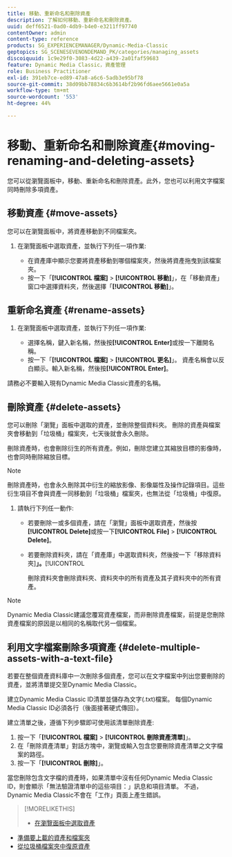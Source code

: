 ```yaml
---
title: 移動、重新命名和刪除資產
description: 了解如何移動、重新命名和刪除資產。
uuid: deff6521-0ad0-4db9-b4e0-e3211ff97740
contentOwner: admin
content-type: reference
products: SG_EXPERIENCEMANAGER/Dynamic-Media-Classic
geptopics: SG_SCENESEVENONDEMAND_PK/categories/managing_assets
discoiquuid: 1c9e29f0-3083-4d22-a439-2a01faf59683
feature: Dynamic Media Classic，資產管理
role: Business Practitioner
exl-id: 391eb7ce-ed89-47a8-a6c6-5adb3e95bf78
source-git-commit: 38d09bb78834c6b3614bf2b96fd6aee5661e0a5a
workflow-type: tm+mt
source-wordcount: '553'
ht-degree: 44%

---
```


# 移動、重新命名和刪除資產{#moving-renaming-and-deleting-assets}

您可以從瀏覽面板中，移動、重新命名和刪除資產。此外，您也可以利用文字檔案同時刪除多項資產。

## 移動資產 {#move-assets}

您可以在瀏覽面板中，將資產移動到不同檔案夾。

1. 在瀏覽面板中選取資產，並執行下列任一項作業:

   * 在資產庫中顯示您要將資產移動到哪個檔案夾，然後將資產拖曳到該檔案夾。
   * 按一下「**[!UICONTROL 檔案]** > **[!UICONTROL 移動]**」，在「移動資產」窗口中選擇資料夾，然後選擇「**[!UICONTROL 移動]**」。

## 重新命名資產 {#rename-assets}

1. 在瀏覽面板中選取資產，並執行下列任一項作業:

   * 選擇名稱，鍵入新名稱，然後按&#x200B;**[!UICONTROL Enter]**&#x200B;或按一下離開名稱。
   * 按一下「**[!UICONTROL 檔案]** > **[!UICONTROL 更名]**」。 資產名稱會以反白顯示。輸入新名稱，然後按&#x200B;**[!UICONTROL Enter]**。

請務必不要輸入現有Dynamic Media Classic資產的名稱。

## 刪除資產 {#delete-assets}

您可以刪除「瀏覽」面板中選取的資產，並刪除整個資料夾。 刪除的資產與檔案夾會移動到「垃圾桶」檔案夾，七天後就會永久刪除。

刪除資產時，也會刪除衍生的所有資產。例如，刪除您建立其縮放目標的影像時，也會同時刪除縮放目標。

>[!NOTE]
>
>刪除資產時，也會永久刪除其中衍生的縮放影像、影像屬性及操作記錄項目。這些衍生項目不會與資產一同移動到「垃圾桶」檔案夾，也無法從「垃圾桶」中復原。

1. 請執行下列任一動作:

   * 若要刪除一或多個資產，請在「瀏覽」面板中選取資產，然後按&#x200B;**[!UICONTROL Delete]**&#x200B;或按一下&#x200B;**[!UICONTROL File]** > **[!UICONTROL Delete]**。
   * 若要刪除資料夾，請在「資產庫」中選取資料夾，然後按一下「移除資料夾&#x200B;]**」。**[!UICONTROL 

      刪除資料夾會刪除資料夾、資料夾中的所有資產及其子資料夾中的所有資產。

>[!NOTE]
>
>Dynamic Media Classic建議您覆寫資產檔案，而非刪除資產檔案，前提是您刪除資產檔案的原因是以相同的名稱取代另一個檔案。

## 利用文字檔案刪除多項資產 {#delete-multiple-assets-with-a-text-file}

若要在整個資產資料庫中一次刪除多個資產，您可以在文字檔案中列出您要刪除的資產，並將清單提交至Dynamic Media Classic。

建立Dynamic Media Classic ID清單並儲存為文字(.txt)檔案。 每個Dynamic Media Classic ID必須各行（後面接著硬式傳回）。

建立清單之後，遵循下列步驟即可使用該清單刪除資產:

1. 按一下「**[!UICONTROL 檔案]** > **[!UICONTROL 刪除資產清單]**」。
1. 在「刪除資產清單」對話方塊中，瀏覽或輸入包含您要刪除資產清單之文字檔案的路徑。
1. 按一下「**[!UICONTROL 刪除]**」。

當您刪除包含文字檔的資產時，如果清單中沒有任何Dynamic Media Classic ID，則會顯示「無法驗證清單中的這些項目：」訊息和項目清單。 不過，Dynamic Media Classic不會在「工作」頁面上產生錯誤。

>[!MORELIKETHIS]
>
>* [在瀏覽面板中選取資產](selecting-assets-browse-panel.md#selecting_assets_in_the_browse_panel)
* [準備要上載的資產和檔案夾](uploading-files.md#preparing_your_assets_and_folders_for_uploading)
* [從垃圾桶檔案夾中復原資產](trash-folder.md#restoring_assets_from_the_trash_folder)

